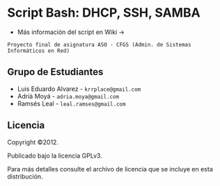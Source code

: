 # Script Bash: DHCP, SSH, SAMBA 

+ Más información del script en Wiki ->

`Proyecto final de asignatura ASO - CFGS (Admin. de Sistemas Informáticos en Red)`

## Grupo de Estudiantes

* Luis Eduardo Alvarez - `krrplace@gmail.com`
* Adrià Moyá - `adria.moya@gmail.com` 
* Ramsés Leal - `leal.ramses@gmail.com`

## Licencia

Copyright ©2012.

Publicado bajo la licencia GPLv3.

Para más detalles consulte el archivo de licencia que se incluye en esta distribución.
